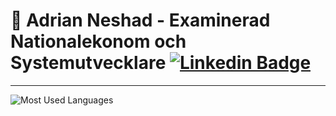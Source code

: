 # 👋 Adrian Neshad - Examinerad Nationalekonom och Systemutvecklare [![Linkedin Badge](https://img.shields.io/badge/-LinkedIn-blue?style=flat&logo=Linkedin&logoColor=white&link=https://linkedin.com/in/adrian-neshad)](https://linkedin.com/in/adrian-neshad)
---
![Most Used Languages](https://github-readme-stats.vercel.app/api/top-langs/?username=AdrianNeshad&layout=compact)
